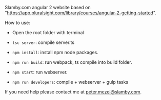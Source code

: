 Slamby.com angular 2 website based on "https://app.pluralsight.com/library/courses/angular-2-getting-started".

How to use:

- Open the root folder with terminal

- `tsc server`: compile server.ts

- `npm install`: install npm node packages.

- `npm run build`: run webpack, ts compile into build folder.

- `npm start`: run webserver.

- `npm run developers`: compile + webserver + gulp tasks

If you need help please contact me at peter.mezei@slamby.com.
